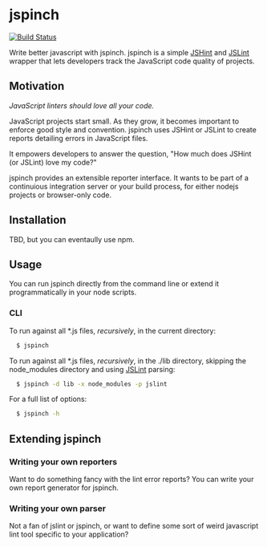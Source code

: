 # jspinch
[![Build Status](https://secure.travis-ci.org/smithclay/jspinch.png)](http://travis-ci.org/smithclay/jspinch])

Write better javascript with jspinch. jspinch is a simple [JSHint](https://github.com/jshint/jshint/) and [JSLint](http://www.jslint.com) wrapper that lets developers track the JavaScript code quality of projects.
## Motivation
*JavaScript linters should love all your code.*

JavaScript projects start small. As they grow, it becomes important to enforce good style and convention. jspinch uses JSHint or JSLint to create reports detailing errors in JavaScript files.

It empowers developers to answer the question, "How much does JSHint (or JSLint) love my code?"

jspinch provides an extensible reporter interface. It wants to be part of a continuious integration server or your build process, for either nodejs projects or browser-only code.
## Installation
TBD, but you can eventaully use npm.

## Usage
You can run jspinch directly from the command line or extend it programmatically in your node scripts.
### CLI
To run against all *.js files, _recursively_, in the current directory:

``` sh
  $ jspinch
```

To run against all *.js files, _recursively_, in the ./lib directory, skipping the node_modules directory and using [JSLint](http://www.jslint.com) parsing:

``` sh
  $ jspinch -d lib -x node_modules -p jslint
```

For a full list of options:

``` sh
  $ jspinch -h
```
## Extending jspinch
### Writing your own reporters
Want to do something fancy with the lint error reports? You can write your own report generator for jspinch.
### Writing your own parser
Not a fan of jslint or jspinch, or want to define some sort of weird javascript lint tool specific to your application?
